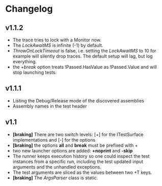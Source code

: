 ﻿# Changelog

## v1.1.2

+ The trace tries to lock with a Monitor now.
+ The *LockAwaitMS* is infinite (-1) by default.
+ *ThrowOnLockTimeout* is false, i.e. setting the *LockAwaitMS* to 10 for example
  will silently drop traces. The default setup will lag, but log everything.
+ the *+break* option treats !Passed.HasValue as !Passed.Value and will stop launching tests.

## v1.1.1

+ Listing the Debug/Release mode of the discovered assemblies
+ Assembly names in the test header

## v1.1

+ **[braking]** There are two switch levels: [+] for the ITestSurface implementations and [-] for the options
+ **[braking]** the options **all** and **break** must be prefixed with + 
+ two new launcher options are added: **+noprint** and **-skip**
+ The runner keeps execution history so one could inspect the test instances
  from a specific run, including the test updated input arguments and the unhandled exceptions.
+ The test arguments are sliced as the values between two +T keys. 
+  **[braking]** The *ArgsParser* class is static.
